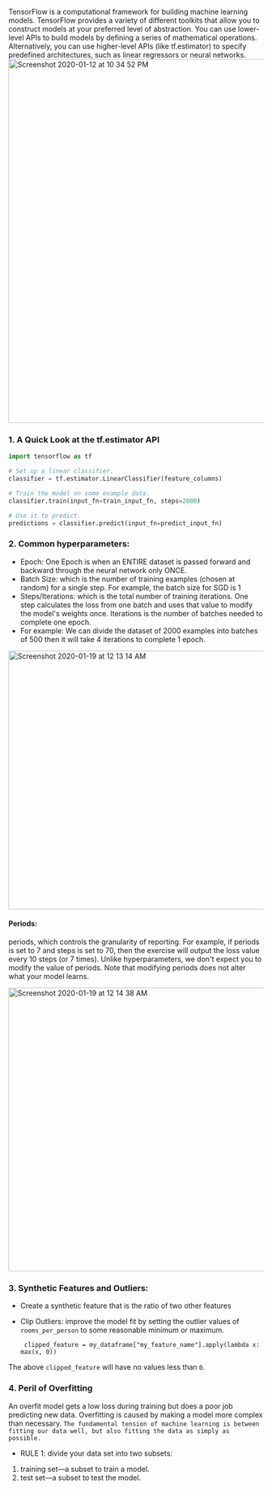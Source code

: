 TensorFlow is a computational framework for building machine learning models. TensorFlow provides a variety of different toolkits that allow you to construct models at your preferred level of abstraction. You can use lower-level APIs to build models by defining a series of mathematical operations. Alternatively, you can use higher-level APIs (like tf.estimator) to specify predefined architectures, such as linear regressors or neural networks.
<img width="717" alt="Screenshot 2020-01-12 at 10 34 52 PM" src="https://user-images.githubusercontent.com/47073386/72220527-756d1c80-358c-11ea-96d0-3c170b69887b.png">

### 1. A Quick Look at the tf.estimator API

```Python
import tensorflow as tf

# Set up a linear classifier.
classifier = tf.estimator.LinearClassifier(feature_columns)

# Train the model on some example data.
classifier.train(input_fn=train_input_fn, steps=2000)

# Use it to predict.
predictions = classifier.predict(input_fn=predict_input_fn)
```


### 2. Common hyperparameters:
* Epoch: One Epoch is when an ENTIRE dataset is passed forward and backward through the neural network only ONCE.
* Batch Size: which is the number of training examples (chosen at random) for a single step. For example, the batch size for SGD is 1
* Steps/Iterations: which is the total number of training iterations. One step calculates the loss from one batch and uses that value to modify the model's weights once. Iterations is the number of batches needed to complete one epoch.
* For example: We can divide the dataset of 2000 examples into batches of 500 then it will take 4 iterations to complete 1 epoch.

<img width="510" alt="Screenshot 2020-01-19 at 12 13 14 AM" src="https://user-images.githubusercontent.com/47073386/72666790-8c11e880-3a50-11ea-9204-c71a7e80d277.png">

#### Periods: 
periods, which controls the granularity of reporting. For example, if periods is set to 7 and steps is set to 70, then the exercise will output the loss value every 10 steps (or 7 times). Unlike hyperparameters, we don't expect you to modify the value of periods. Note that modifying periods does not alter what your model learns.

<img width="559" alt="Screenshot 2020-01-19 at 12 14 38 AM" src="https://user-images.githubusercontent.com/47073386/72666826-b06dc500-3a50-11ea-9d94-f145ee5906e5.png">


### 3. Synthetic Features and Outliers:
* Create a synthetic feature that is the ratio of two other features
* Clip Outliers:  improve the model fit by setting the outlier values of `rooms_per_person` to some reasonable minimum or maximum.


   ``` clipped_feature = my_dataframe["my_feature_name"].apply(lambda x: max(x, 0))```

The above `clipped_feature` will have no values less than `0`.

### 4. Peril of Overfitting
An overfit model gets a low loss during training but does a poor job predicting new data. Overfitting is caused by making a model more complex than necessary. 
`The fundamental tension of machine learning is between fitting our data well, but also fitting the data as simply as possible.`

 * RULE 1: divide your data set into two subsets:
1) training set—a subset to train a model.
2) test set—a subset to test the model.
